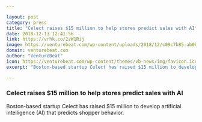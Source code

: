 ```yaml
---

layout: post
category: press
title: "Celect raises $15 million to help stores predict sales with AI"
date: 2018-12-13 12:41:56
link: https://vrhk.co/2zW1Rij
image: https://venturebeat.com/wp-content/uploads/2018/12/c09c7b85-ab0b-492f-8670-d4b5c1ac867b.png?fit=1920%2C1080&strip=all
domain: venturebeat.com
author: "VentureBeat"
icon: https://venturebeat.com/wp-content/themes/vb-news/img/favicon.ico
excerpt: "Boston-based startup Celect has raised $15 million to develop artificial intelligence (AI) that predicts shopper behavior."

---
```


### Celect raises $15 million to help stores predict sales with AI

Boston-based startup Celect has raised $15 million to develop artificial intelligence (AI) that predicts shopper behavior.